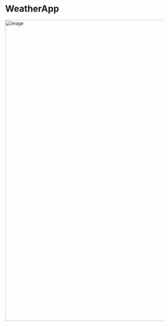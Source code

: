 # WeatherApp
<img width="958" alt="image" src="https://github.com/Padmakar9394/WeatherApp/assets/87571719/ed880032-6bdb-4e15-8c05-18394777d432">
